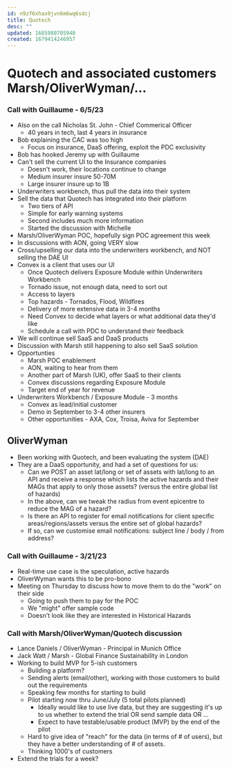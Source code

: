 ```yaml
---
id: n9zf6xhax9jvn6m6wq6sdcj
title: Quotech
desc: ""
updated: 1685980705940
created: 1679414246957
---
```


# Quotech and associated customers Marsh/OliverWyman/...

### Call with Guillaume - 6/5/23

- Also on the call Nicholas St. John - Chief Commerical Officer
  - 40 years in tech, last 4 years in insurance
- Bob explaining the CAC was too high
  - Focus on insurance, DaaS offering, exploit the PDC exclusivity
- Bob has hooked Jeremy up with Guillaume
- Can't sell the current UI to the Insurance companies
  - Doesn't work, their locations continue to change
  - Medium insurer insure 50-70M
  - Large insurer insure up to 1B
- Underwriters workbench, thus pull the data into their system
- Sell the data that Quotech has integrated into their platform
  - Two tiers of API
  - Simple for early warning systems
  - Second includes much more information
  - Started the discussion with Michelle
- Marsh/OliverWyman POC, hopefully sign POC agreement this week
- In discussions with AON, going VERY slow
- Cross/upselling our data into the underwriters workbench, and NOT selling the DAE UI
- Convex is a client that uses our UI
  - Once Quotech delivers Exposure Module within Underwriters Workbench
  - Tornado issue, not enough data, need to sort out
  - Access to layers
  - Top hazards - Tornados, Flood, Wildfires
  - Delivery of more extensive data in 3-4 months
  - Need Convex to decide what layers or what additional data they'd like
  - Schedule a call with PDC to understand their feedback
- We will continue sell SaaS and DaaS products
- Discussion with Marsh still happening to also sell SaaS solution
- Opportunties
  - Marsh POC enablement
  - AON, waiting to hear from them
  - Another part of Marsh (UK), offer SaaS to their clients
  - Convex discussions regarding Exposure Module
  - Target end of year for revenue
- Underwriters Workbench / Exposure Module - 3 months
  - Convex as lead/initial customer
  - Demo in September to 3-4 other insurers
  - Other opportunities - AXA, Cox, Troisa, Aviva for September

## OliverWyman

- Been working with Quotech, and been evaluating the system (DAE)
- They are a DaaS opportunity, and had a set of questions for us:
  - Can we POST an asset lat/long or set of assets with lat/long to an API and receive a response which lists the active hazards and their MAGs that apply to only those assets? (versus the entire global list of hazards)
  - In the above, can we tweak the radius from event epicentre to reduce the MAG of a hazard?
  - Is there an API to register for email notifications for client specific areas/regions/assets versus the entire set of global hazards?
  - If so, can we customise email notifications: subject line / body / from address?

### Call with Guillaume - 3/21/23

- Real-time use case is the speculation, active hazards
- OliverWyman wants this to be pro-bono
- Meeting on Thursday to discuss how to move them to do the "work" on their side
  - Going to push them to pay for the POC
  - We "might" offer sample code
  - Doesn't look like they are interested in Historical Hazards

### Call with Marsh/OliverWyman/Quotech discussion

- Lance Daniels / OliverWyman - Principal in Munich Office
- Jack Watt / Marsh - Global Finance Sustainability in London
- Working to build MVP for 5-ish customers
  - Building a platform?
  - Sending alerts (email/other), working with those customers to build out the requirements
  - Speaking few months for starting to build
  - Pilot starting now thru June/July (5 total pilots planned)
    - Ideally would like to use live data, but they are suggesting it's up to us whether to extend the trial OR send sample data OR ...
    - Expect to have testable/usable product (MVP) by the end of the pilot
  - Hard to give idea of "reach" for the data (in terms of # of users), but they have a better understanding of # of assets.
  - Thinking 1000's of customers
- Extend the trials for a week?
